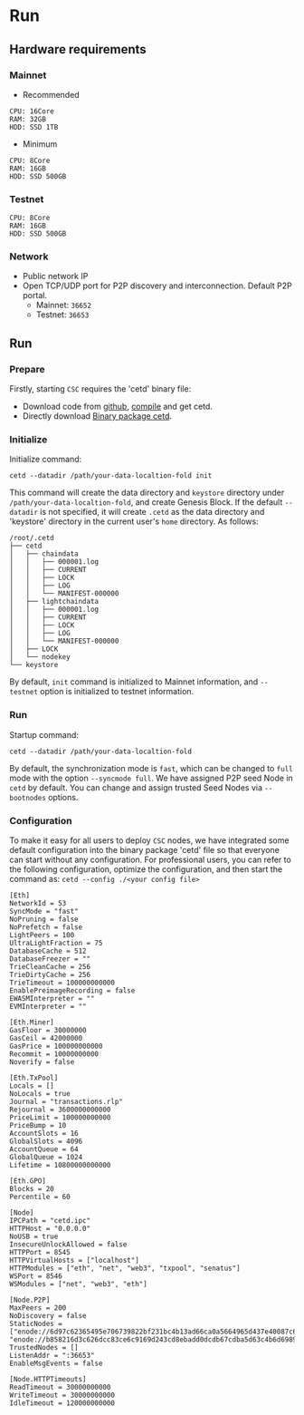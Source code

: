 # Run

## Hardware requirements

### Mainnet
* Recommended

```
CPU: 16Core
RAM: 32GB
HDD: SSD 1TB
```

* Minimum

```
CPU: 8Core
RAM: 16GB
HDD: SSD 500GB
```

### Testnet

```
CPU: 8Core
RAM: 16GB
HDD: SSD 500GB
```

### Network

* Public network IP 
* Open TCP/UDP port for P2P discovery and interconnection. Default P2P portal.
  * Mainnet: `36652`
  * Testnet: `36653`

## Run

### Prepare

Firstly, starting `CSC` requires the 'cetd' binary file:
* Download code from [github](https://github.com/coinex-smart-chain/csc), [compile](/en-us/node_compile.md) and get cetd.
* Directly download [Binary package cetd](https://github.com/coinex-smart-chain/csc).

### Initialize

Initialize command:
```
cetd --datadir /path/your-data-localtion-fold init
```

This command will create the data directory and `keystore` directory under `/path/your-data-localtion-fold`, and create Genesis Block. If the default `--datadir` is not specified, it will create `.cetd` as the data directory and 'keystore' directory in the current user's `home` directory. As follows:

```
/root/.cetd
├── cetd
│   ├── chaindata
│   │   ├── 000001.log
│   │   ├── CURRENT
│   │   ├── LOCK
│   │   ├── LOG
│   │   └── MANIFEST-000000
│   ├── lightchaindata
│   │   ├── 000001.log
│   │   ├── CURRENT
│   │   ├── LOCK
│   │   ├── LOG
│   │   └── MANIFEST-000000
│   ├── LOCK
│   └── nodekey
└── keystore
```

By default, `init` command is initialized to Mainnet information, and `--testnet` option is initialized to testnet information.

### Run

Startup command:
```
cetd --datadir /path/your-data-localtion-fold
```
By default, the synchronization mode is `fast`, which can be changed to `full` mode with the option `--syncmode full`.
We have assigned P2P seed Node in `cetd` by default. You can change and assign trusted Seed Nodes via `--bootnodes` options.

### Configuration

To make it easy for all users to deploy `CSC` nodes, we have integrated some default configuration into the binary package 'cetd' file so that everyone can start without any configuration. For professional users, you can refer to the following configuration, optimize the configuration, and then start the command as: `cetd --config ./<your config file>`

```
[Eth]
NetworkId = 53
SyncMode = "fast"
NoPruning = false
NoPrefetch = false
LightPeers = 100
UltraLightFraction = 75
DatabaseCache = 512
DatabaseFreezer = ""
TrieCleanCache = 256
TrieDirtyCache = 256
TrieTimeout = 100000000000
EnablePreimageRecording = false
EWASMInterpreter = ""
EVMInterpreter = ""

[Eth.Miner]
GasFloor = 30000000
GasCeil = 42000000
GasPrice = 100000000000
Recommit = 10000000000
Noverify = false

[Eth.TxPool]
Locals = []
NoLocals = true
Journal = "transactions.rlp"
Rejournal = 3600000000000
PriceLimit = 100000000000
PriceBump = 10
AccountSlots = 16
GlobalSlots = 4096
AccountQueue = 64
GlobalQueue = 1024
Lifetime = 10800000000000

[Eth.GPO]
Blocks = 20
Percentile = 60

[Node]
IPCPath = "cetd.ipc"
HTTPHost = "0.0.0.0"
NoUSB = true
InsecureUnlockAllowed = false
HTTPPort = 8545
HTTPVirtualHosts = ["localhost"]
HTTPModules = ["eth", "net", "web3", "txpool", "senatus"]
WSPort = 8546
WSModules = ["net", "web3", "eth"]

[Node.P2P]
MaxPeers = 200
NoDiscovery = false
StaticNodes = ["enode://6d97c62365495e706739822bf231bc4b13ad66ca0a5664965d437e40087c6c76f2cedf1286fffbcec2fc1500aa2634c70a26b2c7408c85081578ab85069b919f@47.242.178.212:36653", "enode://b858216d3c626dcc83ce6c9169d243cd8ebadd0dcdb67cdba5d63c4b6d6989c0a8fdf2278d5b68e20cc8eeefa8eb58cf4d5bb0c3dda3cbfae3e42586eb6897bb@47.242.181.109:36653"]
TrustedNodes = []
ListenAddr = ":36653"
EnableMsgEvents = false

[Node.HTTPTimeouts]
ReadTimeout = 30000000000
WriteTimeout = 30000000000
IdleTimeout = 120000000000
```